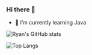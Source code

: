 ### Hi there 👋
- 🌱 I’m currently learning Java

![Ryan's GitHub stats](https://github-readme-stats.vercel.app/api?username=hieu-ht&show_icons=true&theme=transparent)

![Top Langs](https://github-readme-stats.vercel.app/api/top-langs/?username=hieu-ht&layout=compact)
<!--
**hieu-ht/hieu-ht** is a ✨ _special_ ✨ repository because its `README.md` (this file) appears on your GitHub profile.

